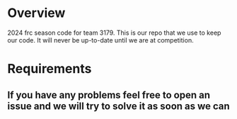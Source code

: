 # Overview
2024 frc season code for team 3179. This is our repo that we use to keep our code. It will never be up-to-date until we are at competition.

# Requirements


## If you have any problems feel free to open an issue and we will try to solve it as soon as we can

